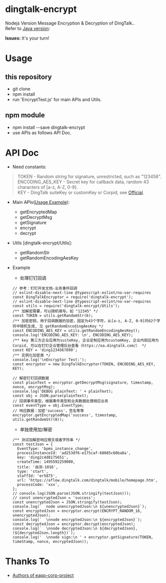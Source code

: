 # dingtalk-encrypt
Nodejs Version Message Encryption & Decryption of DingTalk..  
Refer to [Java version](https://github.com/opendingtalk/eapp-corp-project.git): 

**Issues:** It's your turn!

# Usage
## this repository
- git clone
- npm install
- run 'EncryptTest.js' for main APIs and Utils.

## npm module
- npm install --save dingtalk-encrypt
- use APIs as follows API Doc.

# API Doc
- Need constants:
> TOKEN - Random string for signature, unrestricted, such as "123456".  
  ENCODING_AES_KEY - Secret key for callback data, random 43 characters of [a-z, A-Z, 0-9].  
  KEY - DingTalk suiteKey or customKey or Corpid, see [Official](https://open.dingtalk.com/document/orgapp/callback-event-message-body-encryption-and-decryption#title-082-lby-s08).  

- Main APIs([Usage Example](https://open-doc.dingtalk.com/microapp/serverapi2/lo5n6i)):
  - getEncryptedMap
  - getDecryptMsg
  - getSignature
  - encrypt
  - decrypt
- Utils [dingtalk-encrypt/Utils]:
  - getRandomStr
  - getRandomEncodingAesKey

- Example
  - 处理钉钉回调
  ```
  // 参考：钉钉开发文档-业务事件回调 
  // eslint-disable-next-line @typescript-eslint/no-var-requires
  const DingTalkEncryptor = require('dingtalk-encrypt');
  // eslint-disable-next-line @typescript-eslint/no-var-requires
  const utils = require('dingtalk-encrypt/Utils');
  /** 加解密需要，可以随机填写。如 "12345" */
  const TOKEN = utils.getRandomStr(6);
  /** 加密密钥，用于回调数据的加密，固定为43个字符，从[a-z, A-Z, 0-9]共62个字符中随机生成, 见 getRandomEncodingAesKey */
  const ENCODING_AES_KEY = utils.getRandomEncodingAesKey();
  console.log('ENCODING_AES_KEY: \n', ENCODING_AES_KEY);
  /** key 第三方企业应用为suiteKey, 企业定制应用为customKey, 企业内部应用为Corpid, 可以在钉钉企业管理后台查看（https://oa.dingtalk.com/） */
  const KEY = 'ding1234567890';
  /** 实例化加密类 */
  console.log('\nEncryptor Test:');
  const encryptor = new DingTalkEncryptor(TOKEN, ENCODING_AES_KEY, KEY);

  // 解密钉钉回调数据 
  const plainText = encryptor.getDecryptMsg(signature, timestamp, nonce, encryptMsg);
  console.log('DEBUG plainText: ' + plainText);
  const obj = JSON.parse(plainText);
  // 回调事件类型，根据事件类型和业务数据处理相应业务
  const eventType = obj.EventType;
  // 响应数据：加密'success'，签名等等
  encryptor.getEncryptedMap('success', timestamp, utils.getRandomStr(8));
  ```
  - 单独使用加/解密
  ```
  /** 测试加解密响应报文或者字符串 */
  const testJson = {
    EventType: 'bpms_instance_change',
    processInstanceId: 'ad253df6-e175caf-68085c60ba8a',
    key: 'ding2c4d8175651',
    createTime: 1495592259000,
    title: '自测-1016',
    type: 'start',
    staffId: 'er5875',
    url: 'https://aflow.dingtalk.com/dingtalk/mobile/homepage.htm',
    processCode: 'xxx',
  };
  // console.log(JSON.parse(JSON.stringify(testJson)));
  // const unencryptedJson = 'success';
  const unencryptedJson = JSON.stringify(testJson);
  console.log(`  node unencryptedJson:\n ${unencryptedJson}`);
  const encryptedJson = encryptor.encrypt(ENCRYPT_RANDOM_16, unencryptedJson);
  console.log(`  \nnode encryptedJson:\n ${encryptedJson}`);
  const decryptedJson = encryptor.decrypt(encryptedJson);
  console.log(`  \nnode decryptedJson:\n ${decryptedJson}, (${decryptedJson.length})`);
  console.log('  \nnode sign:\n ' + encryptor.getSignature(TOKEN, timeStamp, nonce, encryptedJson));

  ```

# Thanks To
- [Authors of eapp-corp-project](https://github.com/opendingtalk/eapp-corp-project)
